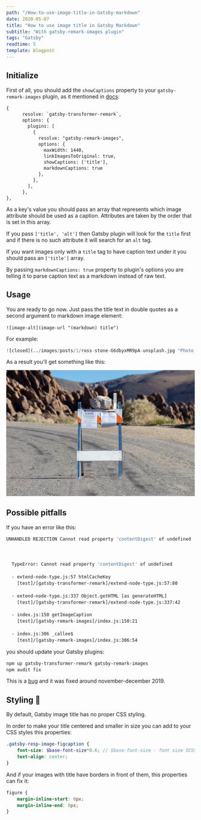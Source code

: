 ```yaml
---
path: "/How-to-use-image-title-in-Gatsby-markdown"
date: 2020-05-07
title: "How to use image title in Gatsby Markdown"
subtitle: "With gatsby-remark-images plugin"
tags: "Gatsby"
readtime: 5
template: blogpost
---
```


## Initialize

First of all, you should add the `showCaptions` property to your `gatsby-remark-images` plugin, as it mentioned in [docs](https://www.gatsbyjs.org/packages/gatsby-remark-images/#options):

```jsx{10,11}
{
      resolve: `gatsby-transformer-remark`,
      options: {
        plugins: [
          {
            resolve: "gatsby-remark-images",
            options: {
              maxWidth: 1440,
              linkImagesToOriginal: true,
              showCaptions: ['title'],
              markdownCaptions: true
            },
          },
        ],
      },
},
```

As a key's value you should pass an array that represents which image attribute should be used as a caption. Attributes are taken by the order that is set in this array. 

If you pass `['title', 'alt']` then Gatsby plugin will look for the `title` first and if there is no such attribute it will search for an `alt` tag.

If you want images only with a `title` tag to have caption text under it you should pass an `['title']` array.

By passing `markdownCaptions: true` property to plugin's options you are telling it to parse caption text as a markdown instead of raw text.

## Usage

You are ready to go now. Just pass the title text in double quotes as a second argument to markdown image element:

`![image-alt](image-url "(markdown) title")`

For example:

```python
![closed](../images/posts/1/ross-stone-G6dbyxMR9pA-unsplash.jpg "Photo by [Ross Stone](https://unsplash.com/@rs2photography?utm_source=unsplash&utm_medium=referral&utm_content=creditCopyText) on [Unsplash](https://unsplash.com/s/photos/closed-road?utm_source=unsplash&utm_medium=referral&utm_content=creditCopyText)")
```

As a result you'll get something like this:

![closed](../images/posts/1/ross-stone-G6dbyxMR9pA-unsplash.jpg "Photo by [Ross Stone](https://unsplash.com/@rs2photography?utm_source=unsplash&utm_medium=referral&utm_content=creditCopyText) on [Unsplash](https://unsplash.com/s/photos/closed-road?utm_source=unsplash&utm_medium=referral&utm_content=creditCopyText)")

## Possible pitfalls

If you have an error like this:

```bash
UNHANDLED REJECTION Cannot read property 'contentDigest' of undefined



  TypeError: Cannot read property 'contentDigest' of undefined

  - extend-node-type.js:57 htmlCacheKey
    [test]/[gatsby-transformer-remark]/extend-node-type.js:57:80

  - extend-node-type.js:337 Object.getHTML [as generateHTML]
    [test]/[gatsby-transformer-remark]/extend-node-type.js:337:42

  - index.js:150 getImageCaption
    [test]/[gatsby-remark-images]/index.js:150:21

  - index.js:306 _callee$
    [test]/[gatsby-remark-images]/index.js:306:54
```

you should update your Gatsby plugins:

```bash
npm up gatsby-transformer-remark gatsby-remark-images
npm audit fix
```

This is a [bug](https://github.com/gatsbyjs/gatsby/issues/16703) and it was fixed around november-december 2019.

## Styling 💅

By default, Gatsby image title has no proper CSS styling.

In order to make your title centered and smaller in size you can add to your CSS styles this properties:

```	scss
.gatsby-resp-image-figcaption {
    font-size: $base-font-size*0.6; // $base-font-size - font size SCSS variable
    text-align: center;
}
```

And if your images with title have borders in front of them, this properties can fix it:

```scss
figure {
    margin-inline-start: 0px;
    margin-inline-end: 0px;
}
```
